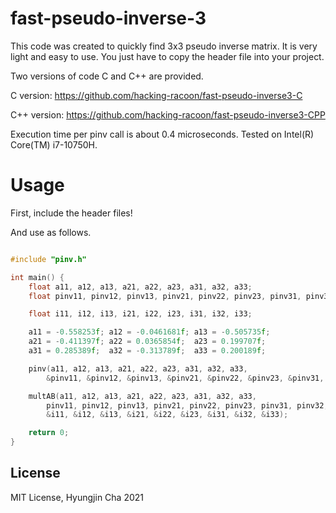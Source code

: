# fast-pseudo-inverse-3
This code was created to quickly find 3x3 pseudo inverse matrix.
It is very light and easy to use. You just have to copy the header file into your project.

Two versions of code C and C++ are provided.

C   version: https://github.com/hacking-racoon/fast-pseudo-inverse3-C

C++ version: https://github.com/hacking-racoon/fast-pseudo-inverse3-CPP

Execution time per pinv call is about 0.4 microseconds. Tested on Intel(R) Core(TM) i7-10750H.

# Usage
First, include the header files!

And use as follows.

```C

#include "pinv.h"

int main() {
    float a11, a12, a13, a21, a22, a23, a31, a32, a33;
    float pinv11, pinv12, pinv13, pinv21, pinv22, pinv23, pinv31, pinv32, pinv33;

    float i11, i12, i13, i21, i22, i23, i31, i32, i33;

    a11 = -0.558253f; a12 = -0.0461681f; a13 = -0.505735f;
    a21 = -0.411397f; a22 = 0.0365854f;  a23 = 0.199707f;
    a31 = 0.285389f;  a32 = -0.313789f;  a33 = 0.200189f;

    pinv(a11, a12, a13, a21, a22, a23, a31, a32, a33,
        &pinv11, &pinv12, &pinv13, &pinv21, &pinv22, &pinv23, &pinv31, &pinv32, &pinv33);

    multAB(a11, a12, a13, a21, a22, a23, a31, a32, a33,
        pinv11, pinv12, pinv13, pinv21, pinv22, pinv23, pinv31, pinv32, pinv33,
        &i11, &i12, &i13, &i21, &i22, &i23, &i31, &i32, &i33);

	return 0;
}
```

## License
MIT License, Hyungjin Cha 2021
